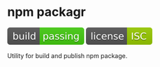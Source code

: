# npm packagr

![build: passing](https://raw.githubusercontent.com/PavelDymkov/npm-packagr/master/badges/build.svg)
![license: ISC](https://raw.githubusercontent.com/PavelDymkov/npm-packagr/master/badges/license.svg)

Utility for build and publish npm package.
